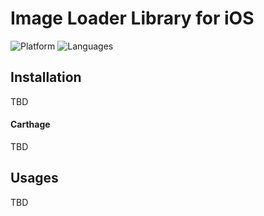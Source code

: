 # Image Loader Library for iOS

![Platform](https://img.shields.io/badge/platforms-iOS-blue.svg)
![Languages](https://img.shields.io/badge/languages-Swift-blue.svg)

## Installation
TBD

#### Carthage
TBD

## Usages
TBD
